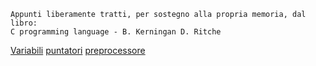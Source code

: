 ```
Appunti liberamente tratti, per sostegno alla propria memoria, dal libro:
C programming language - B. Kerningan D. Ritche
```

[Variabili](variabili.md)
[puntatori](puntatori.md)
[preprocessore](preprocessore.md)
